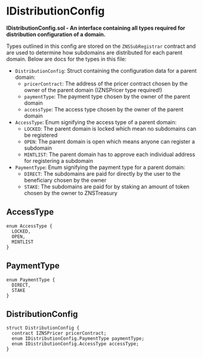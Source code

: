 # IDistributionConfig

**IDistributionConfig.sol - An interface containing all types required for distribution configuration of a domain.**

Types outlined in this config are stored on the `ZNSSubRegistrar` contract and are used to determine how subdomains are distributed for each parent domain. Below are docs for the types in this file:

* `DistributionConfig`: Struct containing the configuration data for a parent domain:
  * `pricerContract`: The address of the pricer contract chosen by the owner of the parent domain (IZNSPricer type required!)
  * `paymentType`: The payment type chosen by the owner of the parent domain
  * `accessType`: The access type chosen by the owner of the parent domain
* `AccessType`: Enum signifying the access type of a parent domain:
  * `LOCKED`: The parent domain is locked which mean no subdomains can be registered
  * `OPEN`: The parent domain is open which means anyone can register a subdomain
  * `MINTLIST`: The parent domain has to approve each individual address for registering a subdomain
* `PaymentType`: Enum signifying the payment type for a parent domain:
  * `DIRECT`: The subdomains are paid for directly by the user to the beneficiary chosen by the owner
  * `STAKE`: The subdomains are paid for by staking an amount of token chosen by the owner to ZNSTreasury

## AccessType

```solidity
enum AccessType {
  LOCKED,
  OPEN,
  MINTLIST
}
```

## PaymentType

```solidity
enum PaymentType {
  DIRECT,
  STAKE
}
```

## DistributionConfig

```solidity
struct DistributionConfig {
  contract IZNSPricer pricerContract;
  enum IDistributionConfig.PaymentType paymentType;
  enum IDistributionConfig.AccessType accessType;
}
```
